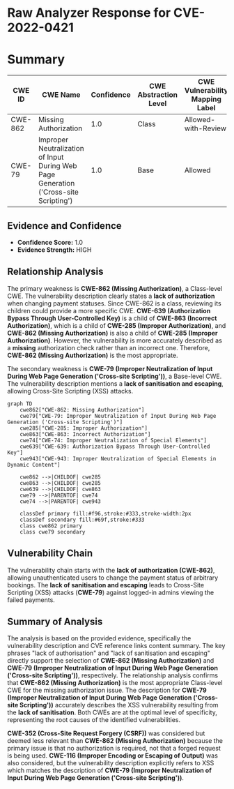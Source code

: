 # Raw Analyzer Response for CVE-2022-0421

# Summary
| CWE ID | CWE Name | Confidence | CWE Abstraction Level | CWE Vulnerability Mapping Label | CWE-Vulnerability Mapping Notes |
|---|---|---|---|---|---|
| CWE-862 | Missing Authorization | 1.0 | Class | Allowed-with-Review | Primary CWE |
| CWE-79 | Improper Neutralization of Input During Web Page Generation ('Cross-site Scripting') | 1.0 | Base | Allowed | Secondary CWE |

## Evidence and Confidence

*   **Confidence Score:** 1.0
*   **Evidence Strength:** HIGH

## Relationship Analysis
The primary weakness is **CWE-862 (Missing Authorization)**, a Class-level CWE. The vulnerability description clearly states a **lack of authorization** when changing payment statuses. Since CWE-862 is a class, reviewing its children could provide a more specific CWE. **CWE-639 (Authorization Bypass Through User-Controlled Key)** is a child of **CWE-863 (Incorrect Authorization)**, which is a child of **CWE-285 (Improper Authorization)**, and **CWE-862 (Missing Authorization)** is also a child of **CWE-285 (Improper Authorization)**. However, the vulnerability is more accurately described as a **missing** authorization check rather than an incorrect one. Therefore, **CWE-862 (Missing Authorization)** is the most appropriate.

The secondary weakness is **CWE-79 (Improper Neutralization of Input During Web Page Generation ('Cross-site Scripting'))**, a Base-level CWE. The vulnerability description mentions a **lack of sanitisation and escaping**, allowing Cross-Site Scripting (XSS) attacks.

```mermaid
graph TD
    cwe862["CWE-862: Missing Authorization"]
    cwe79["CWE-79: Improper Neutralization of Input During Web Page Generation ('Cross-site Scripting')"]
    cwe285["CWE-285: Improper Authorization"]
    cwe863["CWE-863: Incorrect Authorization"]
    cwe74["CWE-74: Improper Neutralization of Special Elements"]
    cwe639["CWE-639: Authorization Bypass Through User-Controlled Key"]
    cwe943["CWE-943: Improper Neutralization of Special Elements in Dynamic Content"]
    
    cwe862 -->|CHILDOF| cwe285
    cwe863 -->|CHILDOF| cwe285
    cwe639 -->|CHILDOF| cwe863
    cwe79 -->|PARENTOF| cwe74
    cwe74 -->|PARENTOF| cwe943

    classDef primary fill:#f96,stroke:#333,stroke-width:2px
    classDef secondary fill:#69f,stroke:#333
    class cwe862 primary
    class cwe79 secondary
```

## Vulnerability Chain
The vulnerability chain starts with the **lack of authorization (CWE-862)**, allowing unauthenticated users to change the payment status of arbitrary bookings. The **lack of sanitisation and escaping** leads to Cross-Site Scripting (XSS) attacks (**CWE-79**) against logged-in admins viewing the failed payments.

## Summary of Analysis
The analysis is based on the provided evidence, specifically the vulnerability description and CVE reference links content summary. The key phrases "lack of authorisation" and "lack of sanitisation and escaping" directly support the selection of **CWE-862 (Missing Authorization)** and **CWE-79 (Improper Neutralization of Input During Web Page Generation ('Cross-site Scripting'))**, respectively. The relationship analysis confirms that **CWE-862 (Missing Authorization)** is the most appropriate Class-level CWE for the missing authorization issue. The description for **CWE-79 (Improper Neutralization of Input During Web Page Generation ('Cross-site Scripting'))** accurately describes the XSS vulnerability resulting from the **lack of sanitisation**. Both CWEs are at the optimal level of specificity, representing the root causes of the identified vulnerabilities.

**CWE-352 (Cross-Site Request Forgery (CSRF))** was considered but deemed less relevant than **CWE-862 (Missing Authorization)** because the primary issue is that no authorization is required, not that a forged request is being used. **CWE-116 (Improper Encoding or Escaping of Output)** was also considered, but the vulnerability description explicitly refers to XSS which matches the description of **CWE-79 (Improper Neutralization of Input During Web Page Generation ('Cross-site Scripting'))**.
